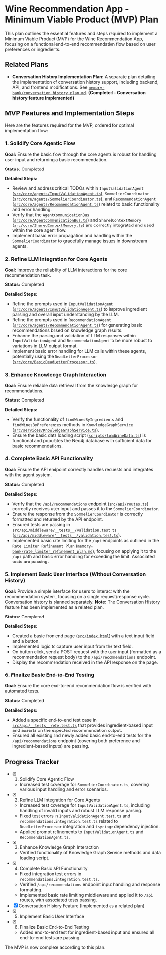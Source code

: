 # Wine Recommendation App - Minimum Viable Product (MVP) Plan

This plan outlines the essential features and steps required to implement a Minimum Viable Product (MVP) for the Wine Recommendation App, focusing on a functional end-to-end recommendation flow based on user preferences or ingredients.

## Related Plans

- **Conversation History Implementation Plan:** A separate plan detailing the implementation of conversation history support, including backend, API, and frontend modifications. See [`memory-bank/conversation_history_plan.md`](memory-bank/conversation_history_plan.md). **(Completed - Conversation history feature implemented)**

## MVP Features and Implementation Steps

Here are the features required for the MVP, ordered for optimal implementation flow:

### 1. Solidify Core Agentic Flow

**Goal:** Ensure the basic flow through the core agents is robust for handling user input and returning a basic recommendation.

**Status:** Completed

**Detailed Steps:**

- Review and address critical TODOs within `InputValidationAgent` ([`src/core/agents/InputValidationAgent.ts`](src/core/agents/InputValidationAgent.ts)), `SommelierCoordinator` ([`src/core/agents/SommelierCoordinator.ts`](src/core/agents/SommelierCoordinator.ts)), and `RecommendationAgent` ([`src/core/agents/RecommendationAgent.ts`](src/core/agents/RecommendationAgent.ts)) related to basic functionality and error handling.
- Verify that the `AgentCommunicationBus` ([`src/core/AgentCommunicationBus.ts`](src/core/AgentCommunicationBus.ts)) and `SharedContextMemory` ([`src/core/SharedContextMemory.ts`](src/core/SharedContextMemory.ts)) are correctly integrated and used within the core agent flow.
- Implement basic error propagation and handling within the `SommelierCoordinator` to gracefully manage issues in downstream agents.

### 2. Refine LLM Integration for Core Agents

**Goal:** Improve the reliability of LLM interactions for the core recommendation task.

**Status:** Completed

**Detailed Steps:**

- Refine the prompts used in `InputValidationAgent` ([`src/core/agents/InputValidationAgent.ts`](src/core/agents/InputValidationAgent.ts)) to improve ingredient parsing and overall input understanding by the LLM.
- Refine the prompts used in `RecommendationAgent` ([`src/core/agents/RecommendationAgent.ts`](src/core/agents/RecommendationAgent.ts)) for generating basic recommendations based on knowledge graph results.
- Enhance the parsing and validation of LLM responses within `InputValidationAgent` and `RecommendationAgent` to be more robust to variations in LLM output format.
- Implement basic error handling for LLM calls within these agents, potentially using the `DeadLetterProcessor` ([`src/core/BasicDeadLetterProcessor.ts`](src/core/BasicDeadLetterProcessor.ts)).

### 3. Enhance Knowledge Graph Interaction

**Goal:** Ensure reliable data retrieval from the knowledge graph for recommendations.

**Status:** Completed

**Detailed Steps:**

- Verify the functionality of `findWinesByIngredients` and `findWinesByPreferences` methods in `KnowledgeGraphService` ([`src/services/KnowledgeGraphService.ts`](src/services/KnowledgeGraphService.ts)).
- Ensure the basic data loading script ([`scripts/loadWineData.ts`](scripts/loadWineData.ts)) is functional and populates the Neo4j database with sufficient data for basic recommendations.

### 4. Complete Basic API Functionality

**Goal:** Ensure the API endpoint correctly handles requests and integrates with the agent system.

**Status:** Completed

**Detailed Steps:**

- Verify that the `/api/recommendations` endpoint ([`src/api/routes.ts`](src/api/routes.ts)) correctly receives user input and passes it to the `SommelierCoordinator`.
- Ensure the response from the `SommelierCoordinator` is correctly formatted and returned by the API endpoint.
- Ensured tests are passing in `src/api/middleware/__tests__/validation.test.ts` ([`src/api/middleware/__tests__/validation.test.ts`](src/api/middleware/__tests__/validation.test.ts)).
- Implemented basic rate limiting for the `/api` endpoints as outlined in the `Rate Limiter Refinement Plan` ([`memory-bank/rate_limiter_refinement_plan.md`](memory-bank/rate_limiter_refinement_plan.md)), focusing on applying it to the `/api` path and basic error handling for exceeding the limit. Associated tests are passing.

### 5. Implement Basic User Interface (Without Conversation History)

**Goal:** Provide a simple interface for users to interact with the recommendation system, focusing on a single request/response cycle. Conversation history is planned separately.
**Note:** The Conversation History feature has been implemented as a related plan.

**Status:** Completed

**Detailed Steps:**

- Created a basic frontend page ([`src/index.html`](src/index.html)) with a text input field and a button.
- Implemented logic to capture user input from the text field.
- On button click, send a POST request with the user input (formatted as a recommendation request body) to the `/api/recommendations` endpoint.
- Display the recommendation received in the API response on the page.

### 6. Finalize Basic End-to-End Testing

**Goal:** Ensure the core end-to-end recommendation flow is verified with automated tests.

**Status:** Completed

**Detailed Steps:**

- Added a specific end-to-end test case in [`src/api/__tests__/e2e.test.ts`](src/api/__tests__/e2e.test.ts) that provides ingredient-based input and asserts on the expected recommendation output.
- Ensured all existing and newly added basic end-to-end tests for the `/api/recommendations` endpoint (covering both preference and ingredient-based inputs) are passing.

## Progress Tracker

- [x] 1. Solidify Core Agentic Flow
  - Increased test coverage for `SommelierCoordinator.ts`, covering various input handling and error scenarios.
- [x] 2. Refine LLM Integration for Core Agents
  - Increased test coverage for `InputValidationAgent.ts`, including handling of invalid inputs and robust LLM response parsing.
  - Fixed test errors in `InputValidationAgent.test.ts` and `recommendations.integration.test.ts` related to `DeadLetterProcessor` integration and `tsyringe` dependency injection.
  - Applied prompt refinements to `InputValidationAgent.ts` and `RecommendationAgent.ts`.
- [x] 3. Enhance Knowledge Graph Interaction
  - Verified functionality of Knowledge Graph Service methods and data loading script.
- [x] 4. Complete Basic API Functionality
  - Fixed integration test errors in `recommendations.integration.test.ts`.
  - Verified `/api/recommendations` endpoint input handling and response formatting.
  - Implemented basic rate limiting middleware and applied it to `/api` routes, with associated tests passing.
- [x] Conversation History Feature (Implemented as a related plan)
- [x] 5. Implement Basic User Interface
- [x] 6. Finalize Basic End-to-End Testing
  - Added end-to-end test for ingredient-based input and ensured all end-to-end tests are passing.

The MVP is now complete according to this plan.
